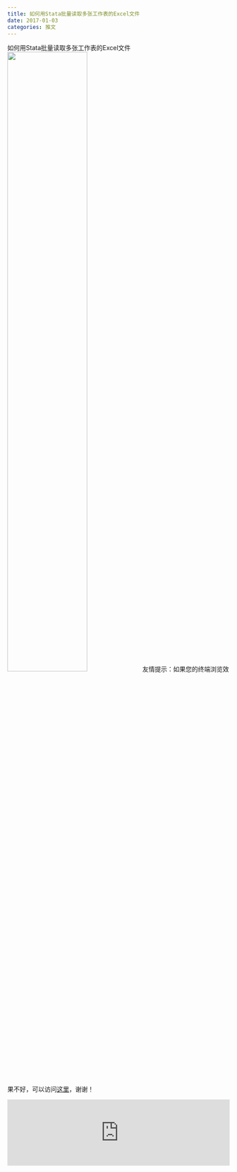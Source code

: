 ```yaml
---
title: 如何用Stata批量读取多张工作表的Excel文件
date: 2017-01-03
categories: 推文
---
```

如何用Stata批量读取多张工作表的Excel文件
<img src="http://mmbiz.qpic.cn/mmbiz_jpg/ACviaWTBFxhYdwW8MIxF21ib4Z6YO5Z7ytKicTv8H3DheucPHGfJQebtXgvDMofv0GdfnQmbhqAG1cvvNQcCVRTzg/0?wx_fmt=jpeg" style="width: 60%; height: auto;"/><!--more-->
友情提示：如果您的终端浏览效果不好，可以访问[这里](https://stata-club.github.io/stata_article/2017-01-03.html)，谢谢！
<iframe src="https://stata-club.github.io/stata_article/2017-01-03.html" id="iframepage" frameborder="0" scrolling="no" marginheight="0" marginwidth="0" width="100%" onLoad="iFrameHeight()"></iframe>
<script type="text/javascript" language="javascript">
function iFrameHeight() {
var ifm= document.getElementById("iframepage");
var subWeb = document.frames ? document.frames["iframepage"].document : ifm.contentDocument;   
if(ifm != null && subWeb != null) {
 ifm.height = subWeb.body.scrollHeight;
} 
} 
</script> 
